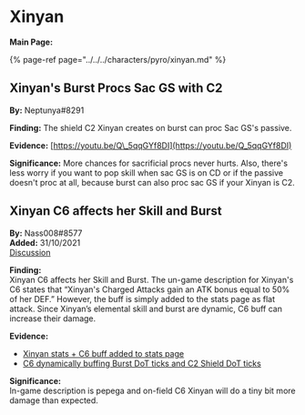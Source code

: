 # Xinyan

**Main Page:**

{% page-ref page="../../../characters/pyro/xinyan.md" %}

## Xinyan's Burst Procs Sac GS with C2

**By:** Neptunya\#8291

**Finding:** The shield C2 Xinyan creates on burst can proc Sac GS's passive.

**Evidence:** [https://youtu.be/Q\_5qqGYf8DI](https://youtu.be/Q_5qqGYf8DI)

**Significance:** More chances for sacrificial procs never hurts. Also, there's less worry if you want to pop skill when sac GS is on CD or if the passive doesn't proc at all, because burst can also proc sac GS if your Xinyan is C2.  

## Xinyan C6 affects her Skill and Burst  

**By:** Nass008\#8577  
**Added:** 31/10/2021  
[Discussion](https://tickettool.xyz/direct?url=https://cdn.discordapp.com/attachments/903997513890136085/904063136171167795/transcript-xinyan-c6-affects-skill-and-burst.html)  

**Finding:**  
Xinyan C6 affects her Skill and Burst. The un-game description for Xinyan's C6 states that “Xinyan's Charged Attacks gain an ATK bonus equal to 50% of her DEF.” However, the buff is simply added to the stats page as flat attack. Since Xinyan’s elemental skill and burst are dynamic, C6 buff can increase their damage.  

**Evidence:**  
* [Xinyan stats + C6 buff added to stats page](https://imgur.com/wvvDxey)  
* [C6 dynamically buffing Burst DoT ticks and C2 Shield DoT ticks](https://youtu.be/5oh5md4EofY)  

**Significance:**  
In-game description is pepega and on-field C6 Xinyan will do a tiny bit more damage than expected.


